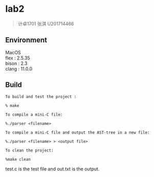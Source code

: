 # lab2
> 计卓1701 张淇 U201714466

## Environment
MacOS\
flex : 2.5.35\
bison : 2.3\
clang : 11.0.0

## Build

```
To build and test the project :

% make

To compile a mini-C file:

%./parser <filename>

To compile a mini-C file and output the AST-tree in a new file:

%./parser <filename> > <output file>

To clean the project:

%make clean
```

test.c is the test file and out.txt is the output.

